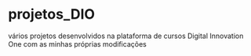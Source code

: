 # projetos_DIO
vários projetos desenvolvidos na plataforma de cursos Digital Innovation One com as minhas próprias modificações

